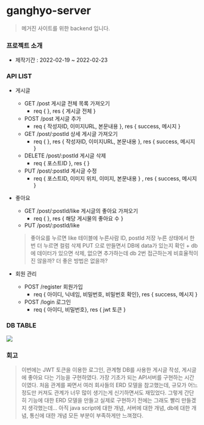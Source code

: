 # ganghyo-server
> 메거진 사이트를 위한 backend 입니다.
### 프로젝트 소개
+ 제작기간 : 2022-02-19 ~ 2022-02-23
### API LIST
+ 게시글
    + GET /post  게시글 전체 목록 가져오기
        + req { }, res { 게시글 전체 } 
    + POST /post 게시글 추가
        + req { 작성자ID, 이미지URL, 본문내용 }, res { success, 메시지 }
    + GET /post/:postId 상세 게시글 가져오기 
        + req { }, res { 작성자ID, 이미지URL, 본문내용 }, res { success, 메시지 }
    + DELETE /post/:postId 게시글 삭제
        + req { 포스트ID  }, res { }
    + PUT /post/:postId 게시글 수정
        + req { 포스트ID, 이미지 위치, 이미지, 본문내용 } , res { success, 메시지 }
        
+ 좋아요
    + GET /post/:postId/like 게시글의 좋아요 가져오기
        + req { }, res { 해당 게시물의 좋아요 수 }
    + PUT /post/:postId/like 
    > 좋아요를 누르면 like 테이블에 누른사람 ID, postId 저장 누른 상태에서 한번 더 누르면 컬럼 삭제 
    > PUT 으로 만들면서 DB에 data가 있는지 확인 + db에 데이터가 있으면 삭제, 없으면 추가하는데 db 2번 접근하는게 비효율적이진 않을까? 더 좋은 방법은 없을까?

+ 회원 관리
    +  POST /register 회원가입
        + req { 아이디, 닉네임, 비밀번호, 비밀번호 확인}, res { success, 메시지 }
    +  POST /login    로그인
        + req { 아이디, 비밀번호}, res { jwt 토큰 } 
### DB TABLE

<img src="https://teamsparta.notion.site/image/https%3A%2F%2Fs3-us-west-2.amazonaws.com%2Fsecure.notion-static.com%2F13767840-947e-4bf8-9902-8b3df273a1b2%2FUntitled.png?table=block&id=bc72d738-f4e3-4693-8683-a0d80d15342a&spaceId=83c75a39-3aba-4ba4-a792-7aefe4b07895&width=2000&userId=&cache=v2">

### 회고
> 이번에는 JWT 토큰을 이용한 로그인, 관계형 DB를 사용한 게시글 작성, 게시글에 좋아요 다는 기능을 구현하였다. 가장 기초가 되는 API서버를 구현하는 시간이였다. 
> 처음 관계를 짜면서 여러 회사들의 ERD 모델을 참고했는데, 규모가 어느정도만 커져도 관계가 너무 많이 생기는게 신기하면서도 재밌었다. 그렇게 간단히 기능에 대한 ERD 모델을 만들고
> 실제로 구현하기 전에는 그래도 빨리 만들겠지 생각했는데... 아직 java script에 대한 개념, 서버에 대한 개념, db에 대한 개념, 통신에 대한 개념 모든 부분이 부족하게만 느껴졌다. 
> 

